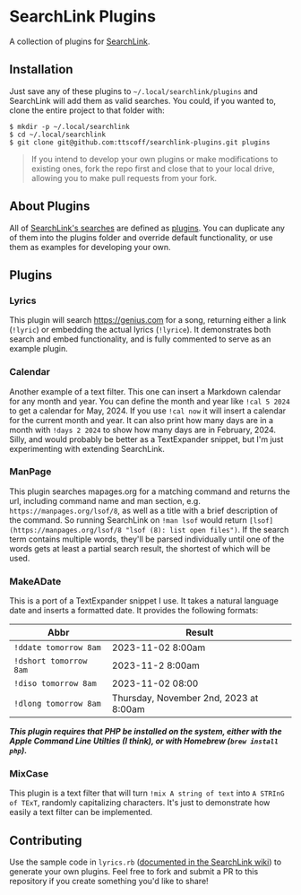 # SearchLink Plugins


A collection of plugins for [SearchLink](https://brettterpstra.com/projects/searchlink/ "SearchLink").

## Installation

Just save any of these plugins to `~/.local/searchlink/plugins` and SearchLink will add them as valid searches. You could, if you wanted to, clone the entire project to that folder with:

```
$ mkdir -p ~/.local/searchlink
$ cd ~/.local/searchlink
$ git clone git@github.com:ttscoff/searchlink-plugins.git plugins
```

> If you intend to develop your own plugins or make modifications to existing ones, fork the repo first and close that to your local drive, allowing you to make pull requests from your fork.

## About Plugins

All of [SearchLink's searches](https://github.com/ttscoff/searchlink/tree/main/lib/searchlink/searches) are defined as [plugins](https://github.com/ttscoff/searchlink/wiki/Plugins). You can duplicate any of them into the plugins folder and override default functionality, or use them as examples for developing your own.

## Plugins

### Lyrics

This plugin will search <https://genius.com> for a song, returning either a link (`!lyric`) or embedding the actual lyrics (`!lyrice`). It demonstrates both search and embed functionality, and is fully commented to serve as an example plugin.

### Calendar

Another example of a text filter. This one can insert a Markdown calendar for any month and year. You can define the month and year like `!cal 5 2024` to get a calendar for May, 2024. If you use `!cal now` it will insert a calendar for the current month and year. It can also print how many days are in a month with `!days 2 2024` to show how many days are in February, 2024. Silly, and would probably be better as a TextExpander snippet, but I'm just experimenting with extending SearchLink.

### ManPage

This plugin searches mapages.org for a matching command and returns the url, including command name and man section, e.g. `https://manpages.org/lsof/8`, as well as a title with a brief description of the command. So running SearchLink on `!man lsof` would return `[lsof](https://manpages.org/lsof/8 "lsof (8): list open files")`. If the search term contains multiple words, they'll be parsed individually until one of the words gets at least a partial search result, the shortest of which will be used.

### MakeADate

This is a port of a TextExpander snippet I use. It takes a natural language date and inserts a formatted date. It provides the following formats:

| Abbr | Result |
|------|--------|
| `!ddate tomorrow 8am` | 2023-11-02 8:00am |
| `!dshort tomorrow 8am`| 2023-11-2 8:00am |
| `!diso tomorrow 8am` | 2023-11-02 08:00 |
| `!dlong tomorrow 8am` | Thursday, November 2nd, 2023 at 8:00am|

***This plugin requires that PHP be installed on the system, either with the Apple Command Line Utilties (I think), or with Homebrew (`brew install php`).***

### MixCase

This plugin is a text filter that will turn `!mix A string of text` into `A STRInG of TExT`, randomly capitalizing characters. It's just to demonstrate how easily a text filter can be implemented.

## Contributing

Use the sample code in `lyrics.rb` ([documented in the SearchLink wiki](https://github.com/ttscoff/searchlink/wiki/Plugins)) to generate your own plugins. Feel free to fork and submit a PR to this repository if you create something you'd like to share!
